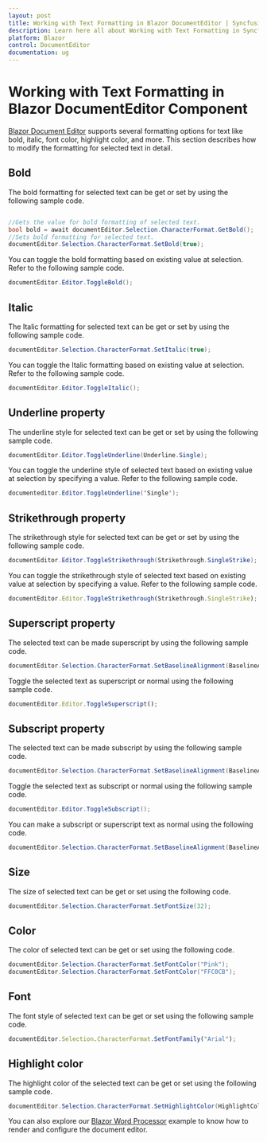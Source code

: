```yaml
---
layout: post
title: Working with Text Formatting in Blazor DocumentEditor | Syncfusion
description: Learn here all about Working with Text Formatting in Syncfusion Blazor DocumentEditor component and more.
platform: Blazor
control: DocumentEditor
documentation: ug
---
```


# Working with Text Formatting in Blazor DocumentEditor Component

[Blazor Document Editor](https://www.syncfusion.com/blazor-components/blazor-word-processor) supports several formatting options for text like bold, italic, font color, highlight color, and more. This section describes how to modify the formatting for selected text in detail.

## Bold

The bold formatting for selected text can be get or set by using the following sample code.

```csharp

//Gets the value for bold formatting of selected text.
bool bold = await documentEditor.Selection.CharacterFormat.GetBold();
//Sets bold formatting for selected text.
documentEditor.Selection.CharacterFormat.SetBold(true);

```

You can toggle the bold formatting based on existing value at selection. Refer to the following sample code.

```csharp
documentEditor.Editor.ToggleBold();
```

## Italic

The Italic formatting for selected text can be get or set by using the following sample code.

```csharp
documentEditor.Selection.CharacterFormat.SetItalic(true);
```

You can toggle the Italic formatting based on existing value at selection. Refer to the following sample code.

```csharp
documentEditor.Editor.ToggleItalic();
```

## Underline property

The underline style for selected text can be get or set by using the following sample code.

```csharp
documentEditor.Editor.ToggleUnderline(Underline.Single);
```

You can toggle the underline style of selected text based on existing value at selection by specifying a value. Refer to the following sample code.

```csharp
documenteditor.Editor.ToggleUnderline('Single');
```

## Strikethrough property

The strikethrough style for selected text can be get or set by using the following sample code.

```csharp
documentEditor.Editor.ToggleStrikethrough(Strikethrough.SingleStrike);
```

You can toggle the strikethrough style of selected text based on existing value at selection by specifying a value. Refer to the following sample code.

```javascript
documentEditor.Editor.ToggleStrikethrough(Strikethrough.SingleStrike);
```

## Superscript property

The selected text can be made superscript by using the following sample code.

```csharp
documentEditor.Selection.CharacterFormat.SetBaselineAlignment(BaselineAlignment.Superscript);
```

Toggle the selected text as superscript or normal using the following sample code.

```javascript
documentEditor.Editor.ToggleSuperscript();
```

## Subscript property

The selected text can be made subscript by using the following sample code.

```csharp
documentEditor.Selection.CharacterFormat.SetBaselineAlignment(BaselineAlignment.Subscript);
```

Toggle the selected text as subscript or normal using the following sample code.

```csharp
documentEditor.Editor.ToggleSubscript();
```

You can make a subscript or superscript text as normal using the following code.

```csharp
documentEditor.Selection.CharacterFormat.SetBaselineAlignment(BaselineAlignment.Normal);
```

## Size

The size of selected text can be get or set using the following code.

```csharp
documentEditor.Selection.CharacterFormat.SetFontSize(32);
```

## Color

The color of selected text can be get or set using the following code.

```csharp
documentEditor.Selection.CharacterFormat.SetFontColor("Pink");
documentEditor.Selection.CharacterFormat.SetFontColor("FFC0CB");
```

## Font

The font style of selected text can be get or set using the following sample code.

```javascript
documentEditor.Selection.CharacterFormat.SetFontFamily("Arial");
```

## Highlight color

The highlight color of the selected text can be get or set using the following sample code.

```csharp
documentEditor.Selection.CharacterFormat.SetHighlightColor(HighlightColor.Pink);
```

You can also explore our [Blazor Word Processor](https://blazor.syncfusion.com/demos/document-editor/default-functionalities) example to know how to render and configure the document editor.
